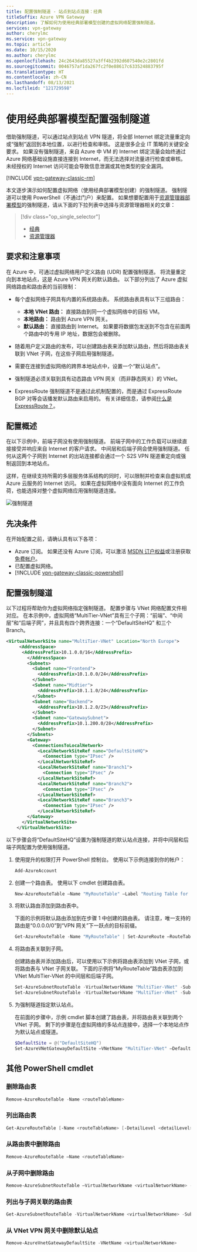 ```yaml
---
title: 配置强制隧道 - 站点到站点连接：经典
titleSuffix: Azure VPN Gateway
description: 了解如何为使用经典部署模型创建的虚拟网络配置强制隧道。
services: vpn-gateway
author: cherylmc
ms.service: vpn-gateway
ms.topic: article
ms.date: 10/15/2020
ms.author: cherylmc
ms.openlocfilehash: 24c2643da85527a3ff4b2392d607540e2c2801fd
ms.sourcegitcommit: 0046757af1da267fc2f0e88617c633524883795f
ms.translationtype: HT
ms.contentlocale: zh-CN
ms.lasthandoff: 08/13/2021
ms.locfileid: "121729598"
---
```

# <a name="configure-forced-tunneling-using-the-classic-deployment-model"></a>使用经典部署模型配置强制隧道

借助强制隧道，可以通过站点到站点 VPN 隧道，将全部 Internet 绑定流量重定向或“强制”返回到本地位置，以进行检查和审核。 这是很多企业 IT 策略的关键安全要求。 如果没有强制隧道，来自 Azure 中 VM 的 Internet 绑定流量会始终通过 Azure 网络基础设施直接连接到 Internet，而无法选择对流量进行检查或审核。 未经授权的 Internet 访问可能会导致信息泄漏或其他类型的安全漏洞。

[!INCLUDE [vpn-gateway-classic-rm](../../includes/vpn-gateway-classic-rm-include.md)]

本文逐步演示如何配置虚拟网络（使用经典部署模型创建）的强制隧道。 强制隧道可以使用 PowerShell（不通过门户）来配置。 如果想要配置用于[资源管理器部署模型](../azure-resource-manager/management/deployment-models.md)的强制隧道，请从下面的下拉列表中选择与资源管理器相关的文章：

> [!div class="op_single_selector"]
> * [经典](vpn-gateway-about-forced-tunneling.md)
> * [资源管理器](vpn-gateway-forced-tunneling-rm.md)
> 

## <a name="requirements-and-considerations"></a>要求和注意事项

在 Azure 中，可通过虚拟网络用户定义路由 (UDR) 配置强制隧道。 将流量重定向到本地站点，这是 Azure VPN 网关的默认路由。 以下部分列出了 Azure 虚拟网络路由和路由表的当前限制：

* 每个虚拟网络子网具有内置的系统路由表。 系统路由表具有以下三组路由：

  * **本地 VNet 路由：** 直接路由到同一个虚拟网络中的目标 VM。
  * **本地路由：** 路由到 Azure VPN 网关。
  * **默认路由：** 直接路由到 Internet。 如果要将数据包发送到不包含在前面两个路由中的专用 IP 地址，数据包会被删除。
* 随着用户定义路由的发布，可以创建路由表来添加默认路由，然后将路由表关联到 VNet 子网，在这些子网启用强制隧道。
* 需要在连接到虚拟网络的跨界本地站点中，设置一个“默认站点”。
* 强制隧道必须关联到具有动态路由 VPN 网关（而非静态网关）的 VNet。
* ExpressRoute 强制隧道不是通过此机制配置的，而是通过 ExpressRoute BGP 对等会话播发默认路由来启用的。 有关详细信息，请参阅[什么是 ExpressRoute？](../expressroute/expressroute-introduction.md)。

## <a name="configuration-overview"></a>配置概述

在以下示例中，前端子网没有使用强制隧道。 前端子网中的工作负载可以继续直接接受并响应来自 Internet 的客户请求。 中间层和后端子网会使用强制隧道。 任何从这两个子网到 Internet 的出站连接都会通过一个 S2S VPN 隧道重定向或强制返回到本地站点。

这样，在继续支持所需的多层服务体系结构的同时，可以限制并检查来自虚拟机或 Azure 云服务的 Internet 访问。 如果在虚拟网络中没有面向 Internet 的工作负荷，也能选择对整个虚拟网络应用强制隧道连接。

![强制隧道](./media/vpn-gateway-about-forced-tunneling/forced-tunnel.png)

## <a name="prerequisites"></a>先决条件

在开始配置之前，请确认具有以下各项：

* Azure 订阅。 如果还没有 Azure 订阅，可以激活 [MSDN 订户权益](https://azure.microsoft.com/pricing/member-offers/msdn-benefits-details/)或注册获取[免费帐户](https://azure.microsoft.com/pricing/free-trial/)。
* 已配置虚拟网络。 
* [!INCLUDE [vpn-gateway-classic-powershell](../../includes/vpn-gateway-powershell-classic-locally.md)]

## <a name="configure-forced-tunneling"></a>配置强制隧道

以下过程将帮助你为虚拟网络指定强制隧道。 配置步骤与 VNet 网络配置文件相对应。  在本示例中，虚拟网络“MultiTier-VNet”具有三个子网：“前端”、“中间层”和“后端子网”，并且具有四个跨界连接：一个“DefaultSiteHQ” 和三个 Branch。


```xml
<VirtualNetworkSite name="MultiTier-VNet" Location="North Europe">
     <AddressSpace>
      <AddressPrefix>10.1.0.0/16</AddressPrefix>
        </AddressSpace>
        <Subnets>
          <Subnet name="Frontend">
            <AddressPrefix>10.1.0.0/24</AddressPrefix>
          </Subnet>
          <Subnet name="Midtier">
            <AddressPrefix>10.1.1.0/24</AddressPrefix>
          </Subnet>
          <Subnet name="Backend">
            <AddressPrefix>10.1.2.0/23</AddressPrefix>
          </Subnet>
          <Subnet name="GatewaySubnet">
            <AddressPrefix>10.1.200.0/28</AddressPrefix>
          </Subnet>
        </Subnets>
        <Gateway>
          <ConnectionsToLocalNetwork>
            <LocalNetworkSiteRef name="DefaultSiteHQ">
              <Connection type="IPsec" />
            </LocalNetworkSiteRef>
            <LocalNetworkSiteRef name="Branch1">
              <Connection type="IPsec" />
            </LocalNetworkSiteRef>
            <LocalNetworkSiteRef name="Branch2">
              <Connection type="IPsec" />
            </LocalNetworkSiteRef>
            <LocalNetworkSiteRef name="Branch3">
              <Connection type="IPsec" />
            </LocalNetworkSiteRef>
        </Gateway>
      </VirtualNetworkSite>
    </VirtualNetworkSite>
```

以下步骤会将“DefaultSiteHQ”设置为强制隧道的默认站点连接，并将中间层和后端子网配置为使用强制隧道。

1. 使用提升的权限打开 PowerShell 控制台。 使用以下示例连接到你的帐户：

   ```powershell
   Add-AzureAccount
   ```

1. 创建一个路由表。 使用以下 cmdlet 创建路由表。

   ```powershell
   New-AzureRouteTable –Name "MyRouteTable" –Label "Routing Table for Forced Tunneling" –Location "North Europe"
   ```

1. 将默认路由添加到路由表中。 

   下面的示例将默认路由添加到在步骤 1 中创建的路由表。 请注意，唯一支持的路由是“0.0.0.0/0”到“VPN 网关”下一跃点的目标前缀。

   ```powershell
   Get-AzureRouteTable -Name "MyRouteTable" | Set-AzureRoute –RouteTable "MyRouteTable" –RouteName "DefaultRoute" –AddressPrefix "0.0.0.0/0" –NextHopType VPNGateway
   ```

1. 将路由表关联到子网。 

   创建路由表并添加路由后，可以使用以下示例将路由表添加到 VNet 子网，或将路由表与 VNet 子网关联。 下面的示例将“MyRouteTable”路由表添加到 VNet MultiTier-VNet 的中间层和后端子网。

   ```powershell
   Set-AzureSubnetRouteTable -VirtualNetworkName "MultiTier-VNet" -SubnetName "Midtier" -RouteTableName "MyRouteTable"
   Set-AzureSubnetRouteTable -VirtualNetworkName "MultiTier-VNet" -SubnetName "Backend" -RouteTableName "MyRouteTable"
   ```

1. 为强制隧道指定默认站点。 

   在前面的步骤中，示例 cmdlet 脚本创建了路由表，并将路由表关联到两个 VNet 子网。 剩下的步骤是在虚拟网络的多站点连接中，选择一个本地站点作为默认站点或隧道。

   ```powershell
   $DefaultSite = @("DefaultSiteHQ")
   Set-AzureVNetGatewayDefaultSite –VNetName "MultiTier-VNet" –DefaultSite "DefaultSiteHQ"
   ```

## <a name="additional-powershell-cmdlets"></a>其他 PowerShell cmdlet

### <a name="to-delete-a-route-table"></a>删除路由表

```powershell
Remove-AzureRouteTable -Name <routeTableName>
```
  
### <a name="to-list-a-route-table"></a>列出路由表

```powershell
Get-AzureRouteTable [-Name <routeTableName> [-DetailLevel <detailLevel>]]
```

### <a name="to-delete-a-route-from-a-route-table"></a>从路由表中删除路由

```powershell
Remove-AzureRouteTable –Name <routeTableName>
```

### <a name="to-remove-a-route-from-a-subnet"></a>从子网中删除路由

```powershell
Remove-AzureSubnetRouteTable –VirtualNetworkName <virtualNetworkName> -SubnetName <subnetName>
```

### <a name="to-list-the-route-table-associated-with-a-subnet"></a>列出与子网关联的路由表

```powershell
Get-AzureSubnetRouteTable -VirtualNetworkName <virtualNetworkName> -SubnetName <subnetName>
```

### <a name="to-remove-a-default-site-from-a-vnet-vpn-gateway"></a>从 VNet VPN 网关中删除默认站点

```powershell
Remove-AzureVnetGatewayDefaultSite -VNetName <virtualNetworkName>
```

